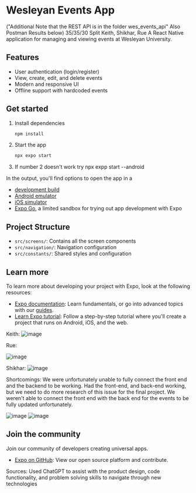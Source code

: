 # Wesleyan Events App
 ("Additional Note that the REST API is in the folder wes_events_api" Also Postman Results below) 35/35/30 Split Keith, Shikhar, Rue
A React Native application for managing and viewing events at Wesleyan University.

## Features

- User authentication (login/register)
- View, create, edit, and delete events
- Modern and responsive UI
- Offline support with hardcoded events

## Get started

1. Install dependencies

   ```bash
   npm install
   ```

2. Start the app

   ```bash
   npx expo start
   ```

3. If number 2 doesn't work try npx expp start --android

In the output, you'll find options to open the app in a

- [development build](https://docs.expo.dev/develop/development-builds/introduction/)
- [Android emulator](https://docs.expo.dev/workflow/android-studio-emulator/)
- [iOS simulator](https://docs.expo.dev/workflow/ios-simulator/)
- [Expo Go](https://expo.dev/go), a limited sandbox for trying out app development with Expo

## Project Structure

- `src/screens/`: Contains all the screen components
- `src/navigation/`: Navigation configuration
- `src/constants/`: Shared styles and configuration

## Learn more

To learn more about developing your project with Expo, look at the following resources:

- [Expo documentation](https://docs.expo.dev/): Learn fundamentals, or go into advanced topics with our [guides](https://docs.expo.dev/guides).
- [Learn Expo tutorial](https://docs.expo.dev/tutorial/introduction/): Follow a step-by-step tutorial where you'll create a project that runs on Android, iOS, and the web.


Keith:
![image](https://github.com/user-attachments/assets/332937e6-109b-47bd-8e8e-e1513c693547)

Rue:

![image](https://github.com/user-attachments/assets/eac3b275-f7ad-4442-87ce-3988743b8adf)

Shikhar:
![image](https://github.com/user-attachments/assets/5a8e1aed-98f3-4c14-b325-2b8feedf81ae)


Shortcomings: 
We were unfortunately unable to fully connect the front end and the backend to be working. Had the front-end, and back-end working, but we need to do more research of this issue for the final project. We weren't able to connect the front end with the back end for the events to be fully updated unfortunately. 

![image](https://github.com/user-attachments/assets/01e08711-94e8-4c6e-bed4-29a69b42b97c)
![image](https://github.com/user-attachments/assets/7a4889dc-9891-4eb5-af64-959a15c81072)






## Join the community

Join our community of developers creating universal apps.

- [Expo on GitHub](https://github.com/expo/expo): View our open source platform and contribute.


Sources: Used ChatGPT to assist with the product design, code functionality, and problem solving skills to navigate through new technologies
